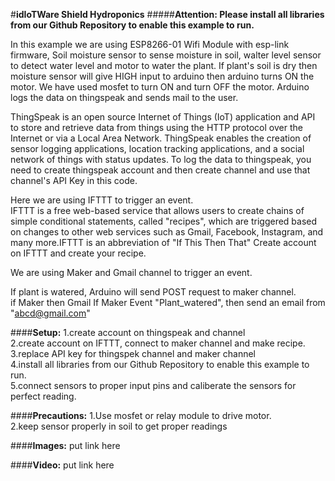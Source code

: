 #**idIoTWare Shield Hydroponics**
#####**Attention: Please install all libraries from our Github Repository to enable this example to run.**

In this example we are using ESP8266-01 Wifi Module with esp-link firmware, Soil moisture sensor to sense moisture in soil, walter level sensor to detect water level and motor to water the plant. If plant's soil is dry then moisture sensor will give HIGH input to arduino then arduino turns ON the motor. We have used mosfet to turn ON and turn OFF the motor. Arduino logs the data on thingspeak and sends mail to the user.                                                    

ThingSpeak is an open source Internet of Things (IoT) application and API to store and retrieve data from things using the HTTP protocol over the Internet or via a Local Area Network. ThingSpeak enables the creation of sensor logging applications, location tracking applications, and a social network of things with status updates. To log the data to thingspeak, you need to create thingspeak account and then create channel and use that channel's API Key in this code.                

Here we are using IFTTT to trigger an event.                                                                             
IFTTT is a free web-based service that allows users to create chains of simple conditional statements,
called "recipes", which are triggered based on changes to other web services such as Gmail, Facebook,
Instagram, and many more.IFTTT is an abbreviation of "If This Then That"
Create account on IFTTT and create your recipe.

We are using Maker and Gmail channel to trigger an event.

If plant is watered, Arduino will send POST request to maker channel.  
if Maker then Gmail
If Maker Event "Plant_watered", then send an email from "abcd@gmail.com"  
      

####**Setup:**
1.create account on thingspeak and channel                                         
2.create account on IFTTT, connect to maker channel and make recipe.                                                    
3.replace API key for thingspek channel and maker channel                                                     
4.install all libraries from our Github Repository to enable this example to run.                                         
5.connect sensors to proper input pins and caliberate the sensors for perfect reading.



####**Precautions:**
1.Use mosfet or relay module to drive motor.                                                                             
2.keep sensor properly in soil to get proper readings


####**Images:**  put link here


####**Video:**  put link here
